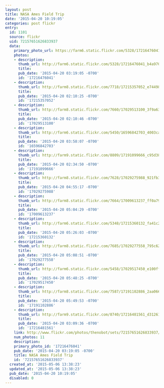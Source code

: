 ```yaml
---
layout: post
title: NASA Ames Field Trip
date: '2015-04-20 10:19:05'
categories: post flickr
entry:
  id: 1101
  source: flickr
  uid: 72157651626833937
  data:
    primary_photo_url: https://farm6.static.flickr.com/5328/17216476041_b4a970603a_m.jpg
    photos:
    - description: 
      thumb_url: http://farm6.static.flickr.com/5328/17216476041_b4a970603a_s.jpg
      title: 
      pub_date: '2015-04-20 03:19:05 -0700'
      id: '17216476041'
    - description: 
      thumb_url: http://farm8.static.flickr.com/7718/17215357052_e744989968_s.jpg
      title: 
      pub_date: '2015-04-20 02:10:25 -0700'
      id: '17215357052'
    - description: 
      thumb_url: http://farm8.static.flickr.com/7660/17029513100_3f9a63db15_s.jpg
      title: 
      pub_date: '2015-04-20 02:10:46 -0700'
      id: '17029513100'
    - description: 
      thumb_url: http://farm6.static.flickr.com/5450/16596842703_4003ca2409_s.jpg
      title: 
      pub_date: '2015-04-20 03:58:07 -0700'
      id: '16596842703'
    - description: 
      thumb_url: http://farm9.static.flickr.com/8809/17191099666_c95d38e207_s.jpg
      title: 
      pub_date: '2015-04-20 02:34:50 -0700'
      id: '17191099666'
    - description: 
      thumb_url: http://farm8.static.flickr.com/7628/17029275988_921fb36531_s.jpg
      title: 
      pub_date: '2015-04-20 04:55:17 -0700'
      id: '17029275988'
    - description: 
      thumb_url: http://farm8.static.flickr.com/7664/17009613237_ff0a791888_s.jpg
      title: 
      pub_date: '2015-04-20 05:04:29 -0700'
      id: '17009613237'
    - description: 
      thumb_url: http://farm6.static.flickr.com/5348/17215360132_fa41c27c4b_s.jpg
      title: 
      pub_date: '2015-04-20 05:26:03 -0700'
      id: '17215360132'
    - description: 
      thumb_url: http://farm8.static.flickr.com/7685/17029277558_795c62d537_s.jpg
      title: 
      pub_date: '2015-04-20 05:08:51 -0700'
      id: '17029277558'
    - description: 
      thumb_url: http://farm6.static.flickr.com/5458/17029517450_e100fff6a7_s.jpg
      title: 
      pub_date: '2015-04-20 05:48:25 -0700'
      id: '17029517450'
    - description: 
      thumb_url: http://farm8.static.flickr.com/7587/17191102886_2aa066e778_s.jpg
      title: 
      pub_date: '2015-04-20 05:49:53 -0700'
      id: '17191102886'
    - description: 
      thumb_url: http://farm9.static.flickr.com/8740/17216481561_d3126121bf_s.jpg
      title: 
      pub_date: '2015-04-20 03:09:36 -0700'
      id: '17216481561'
    link: http://www.flickr.com/photos/thenobot/sets/72157651626833937/
    num_photos: 11
    description: 
    primary_photo_id: '17216476041'
    pub_date: '2015-04-20 03:19:05 -0700'
    title: NASA Ames Field Trip
    id: '72157651626833937'
  created_at: '2015-05-06 13:38:23'
  updated_at: '2015-05-06 13:38:23'
  pub_date: '2015-04-20 10:19:05'
  disabled: 0
---
```


